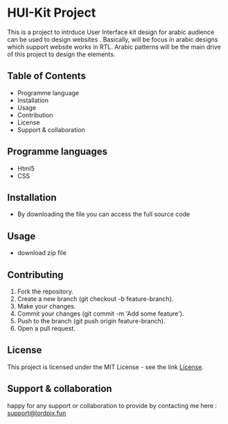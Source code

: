 # HUI-Kit Project 

This is a project to intrduce User Interface kit design for arabic audience can be used to design websites . Basically, will be focus in arabic designs which support 
website works in RTL. Arabic patterns will be the main drive of this project to design the elements. 

## Table of Contents

- Programme language 
- Installation
- Usage
- Contribution
- License
- Support & collaboration


## Programme languages 

- Html5
- CSS
  
## Installation

- By downloading the file you can access the full source code

## Usage 

- download zip file 
  
## Contributing

1. Fork the repository.
2. Create a new branch (git checkout -b feature-branch).
3. Make your changes.
4. Commit your changes (git commit -m 'Add some feature').
5. Push to the branch (git push origin feature-branch).
6. Open a pull request.

## License

This project is licensed under the MIT License - see the link [License](https://github.com/LordPix/HUI-kit/blob/main/LICENSE).

## Support & collaboration

happy for any support or collaboration to provide by contacting me here : 
support@lordpix.fun 

